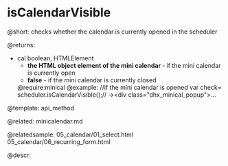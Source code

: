 isCalendarVisible
=============
@short: 
	checks whether the calendar is currently opened in the scheduler

@returns: 
- cal	boolean, HTMLElement	<ul><li><b>the HTML object element of the mini calendar </b> - if the mini calendar is currently open </li> <li><b>false</b> - if the mini calendar is currently closed </li> </ul>
@require:minical
@example: 
//if the mini calendar is opened
var check= scheduler.isCalendarVisible();// -><div class=​"dhx_minical_popup">​…​</div>​



@template:	api_method


@related:
	minicalendar.md
    
@relatedsample:
	05_calendar/01_select.html
    05_calendar/06_recurring_form.html

@descr: 
 




